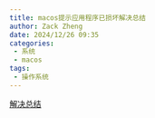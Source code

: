 ```yaml
---
title: macos提示应用程序已损坏解决总结
author: Zack Zheng
date: 2024/12/26 09:35
categories:
 - 系统
 - macos
tags:
 - 操作系统
---
```



[解决总结](https://blog.51cto.com/sysin/12515057)

